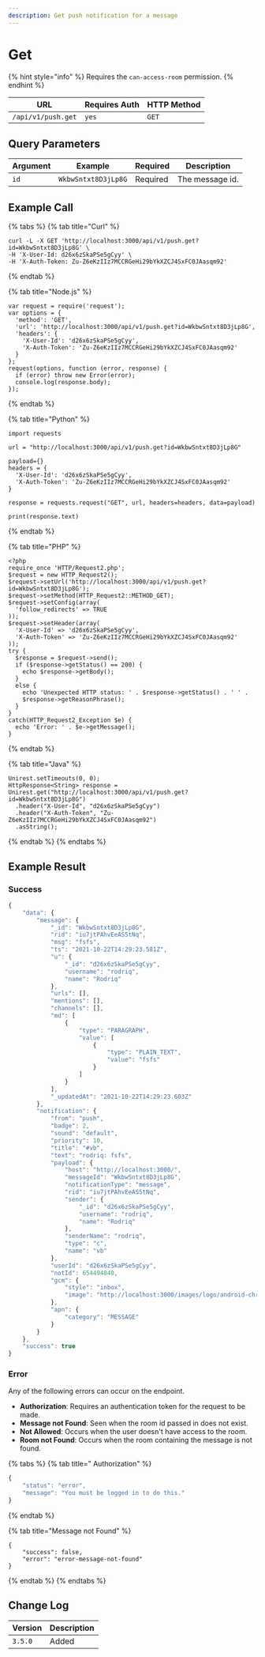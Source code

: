 ```yaml
---
description: Get push notification for a message
---
```


# Get

{% hint style="info" %}
Requires the `can-access-room` permission.
{% endhint %}

| URL                | Requires Auth | HTTP Method |
| ------------------ | ------------- | ----------- |
| `/api/v1/push.get` | `yes`         | `GET`       |

## Query Parameters

| Argument | Example             | Required | Description     |
| -------- | ------------------- | -------- | --------------- |
| `id`     | `WkbwSntxt8D3jLp8G` | Required | The message id. |

## Example Call

{% tabs %}
{% tab title="Curl" %}
```
curl -L -X GET 'http://localhost:3000/api/v1/push.get?id=WkbwSntxt8D3jLp8G' \
-H 'X-User-Id: d26x6zSkaPSe5gCyy' \
-H 'X-Auth-Token: Zu-Z6eKzIIz7MCCRGeHi29bYkXZCJ4SxFC0JAasqm92'
```
{% endtab %}

{% tab title="Node.js" %}
```
var request = require('request');
var options = {
  'method': 'GET',
  'url': 'http://localhost:3000/api/v1/push.get?id=WkbwSntxt8D3jLp8G',
  'headers': {
    'X-User-Id': 'd26x6zSkaPSe5gCyy',
    'X-Auth-Token': 'Zu-Z6eKzIIz7MCCRGeHi29bYkXZCJ4SxFC0JAasqm92'
  }
};
request(options, function (error, response) {
  if (error) throw new Error(error);
  console.log(response.body);
});

```
{% endtab %}

{% tab title="Python" %}
```
import requests

url = "http://localhost:3000/api/v1/push.get?id=WkbwSntxt8D3jLp8G"

payload={}
headers = {
  'X-User-Id': 'd26x6zSkaPSe5gCyy',
  'X-Auth-Token': 'Zu-Z6eKzIIz7MCCRGeHi29bYkXZCJ4SxFC0JAasqm92'
}

response = requests.request("GET", url, headers=headers, data=payload)

print(response.text)

```
{% endtab %}

{% tab title="PHP" %}
```
<?php
require_once 'HTTP/Request2.php';
$request = new HTTP_Request2();
$request->setUrl('http://localhost:3000/api/v1/push.get?id=WkbwSntxt8D3jLp8G');
$request->setMethod(HTTP_Request2::METHOD_GET);
$request->setConfig(array(
  'follow_redirects' => TRUE
));
$request->setHeader(array(
  'X-User-Id' => 'd26x6zSkaPSe5gCyy',
  'X-Auth-Token' => 'Zu-Z6eKzIIz7MCCRGeHi29bYkXZCJ4SxFC0JAasqm92'
));
try {
  $response = $request->send();
  if ($response->getStatus() == 200) {
    echo $response->getBody();
  }
  else {
    echo 'Unexpected HTTP status: ' . $response->getStatus() . ' ' .
    $response->getReasonPhrase();
  }
}
catch(HTTP_Request2_Exception $e) {
  echo 'Error: ' . $e->getMessage();
}
```
{% endtab %}

{% tab title="Java" %}
```
Unirest.setTimeouts(0, 0);
HttpResponse<String> response = Unirest.get("http://localhost:3000/api/v1/push.get?id=WkbwSntxt8D3jLp8G")
  .header("X-User-Id", "d26x6zSkaPSe5gCyy")
  .header("X-Auth-Token", "Zu-Z6eKzIIz7MCCRGeHi29bYkXZCJ4SxFC0JAasqm92")
  .asString();

```
{% endtab %}
{% endtabs %}

## Example Result

### Success

```javascript
{
    "data": {
        "message": {
            "_id": "WkbwSntxt8D3jLp8G",
            "rid": "iu7jtPAhvEeAS5tNq",
            "msg": "fsfs",
            "ts": "2021-10-22T14:29:23.581Z",
            "u": {
                "_id": "d26x6zSkaPSe5gCyy",
                "username": "rodriq",
                "name": "Rodriq"
            },
            "urls": [],
            "mentions": [],
            "channels": [],
            "md": [
                {
                    "type": "PARAGRAPH",
                    "value": [
                        {
                            "type": "PLAIN_TEXT",
                            "value": "fsfs"
                        }
                    ]
                }
            ],
            "_updatedAt": "2021-10-22T14:29:23.603Z"
        },
        "notification": {
            "from": "push",
            "badge": 2,
            "sound": "default",
            "priority": 10,
            "title": "#vb",
            "text": "rodriq: fsfs",
            "payload": {
                "host": "http://localhost:3000/",
                "messageId": "WkbwSntxt8D3jLp8G",
                "notificationType": "message",
                "rid": "iu7jtPAhvEeAS5tNq",
                "sender": {
                    "_id": "d26x6zSkaPSe5gCyy",
                    "username": "rodriq",
                    "name": "Rodriq"
                },
                "senderName": "rodriq",
                "type": "c",
                "name": "vb"
            },
            "userId": "d26x6zSkaPSe5gCyy",
            "notId": 654494840,
            "gcm": {
                "style": "inbox",
                "image": "http://localhost:3000/images/logo/android-chrome-192x192.png"
            },
            "apn": {
                "category": "MESSAGE"
            }
        }
    },
    "success": true
}
```

### Error

Any of the following errors can occur on the endpoint.

* **Authorization**: Requires an authentication token for the request to be made.
* **Message not Found**: Seen when the room id passed in does not exist.
* **Not Allowed**: Occurs when the user doesn't have access to the room.
* **Room not Found**: Occurs when the room containing the message is not found.

{% tabs %}
{% tab title=" Authorization" %}
```javascript
{
    "status": "error",
    "message": "You must be logged in to do this."
}
```
{% endtab %}

{% tab title="Message not Found" %}
```
{
    "success": false,
    "error": "error-message-not-found"
}
```
{% endtab %}
{% endtabs %}

## Change Log

| Version | Description |
| ------- | ----------- |
| `3.5.0` | Added       |
